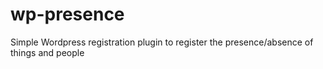 # wp-presence
Simple Wordpress registration plugin to register the presence/absence of things and people
